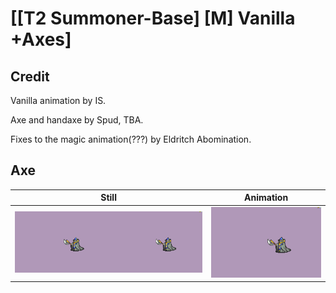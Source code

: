 # [\[T2 Summoner-Base\] \[M\] Vanilla +Axes]

## Credit

Vanilla animation by IS.

Axe and handaxe by Spud, TBA.

Fixes to the magic animation(???) by Eldritch Abomination.

## Axe

| Still | Animation |
| :---: | :-------: |
| ![Axe still](./Axe_000.png) | ![Axe animation](./Axe.gif) |
